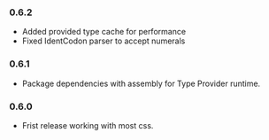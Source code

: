 ### 0.6.2
* Added provided type cache for performance
* Fixed IdentCodon parser to accept numerals

### 0.6.1 
* Package dependencies with assembly for Type Provider runtime.

### 0.6.0

* Frist release working with most css.